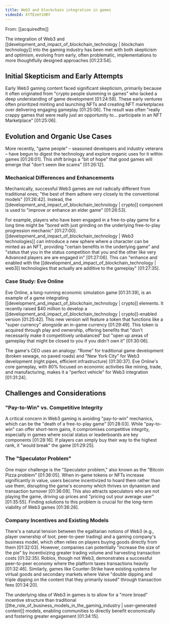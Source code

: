 ```yaml
---
title: Web3 and blockchain integration in games
videoId: kYTEzmY1ORY
---
```


From: [[acquiredfm]] <br/> 

The integration of Web3 and [[development_and_impact_of_blockchain_technology | blockchain technology]] into the gaming industry has been met with both skepticism and optimism, evolving from early, often problematic, implementations to more thoughtfully designed approaches <a class="yt-timestamp" data-t="01:23:54">[01:23:54]</a>.

## Initial Skepticism and Early Attempts
Early Web3 gaming content faced significant skepticism, primarily because it often originated from "crypto people slumming in games" who lacked a deep understanding of game development <a class="yt-timestamp" data-t="01:24:59">[01:24:59]</a>. These early ventures often prioritized minting and launching NFTs and creating NFT marketplaces over delivering engaging gameplay <a class="yt-timestamp" data-t="01:25:06">[01:25:06]</a>. The result was often "really crappy games that were really just an opportunity to... participate in an NFT Marketplace" <a class="yt-timestamp" data-t="01:25:06">[01:25:06]</a>.

## Evolution and Organic Use Cases
More recently, "game people" – seasoned developers and industry veterans – have begun to digest the technology and explore organic uses for it within games <a class="yt-timestamp" data-t="01:26:01">[01:26:01]</a>. This shift brings a "bit of hope" that good games will emerge that "don't seem like scams" <a class="yt-timestamp" data-t="01:26:12">[01:26:12]</a>.

### Mechanical Differences and Enhancements
Mechanically, successful Web3 games are not radically different from traditional ones; "the best of them adhere very closely to the conventional models" <a class="yt-timestamp" data-t="01:26:42">[01:26:42]</a>. Instead, the [[development_and_impact_of_blockchain_technology | crypto]] component is used to "improve or enhance an elder game" <a class="yt-timestamp" data-t="01:26:53">[01:26:53]</a>.

For example, players who have been engaged in a free-to-play game for a long time might be "bored with just grinding on the underlying free-to-play progression mechanic" <a class="yt-timestamp" data-t="01:27:00">[01:27:00]</a>. [[development_and_impact_of_blockchain_technology | Web3 technologies]] can introduce a new sphere where a character can be minted as an NFT, providing "certain benefits in the underlying game" and "status that you in the status competition that you and the other like very Advanced players are are engaged in" <a class="yt-timestamp" data-t="01:27:06">[01:27:06]</a>. This can "enhance and enabled with the [[development_and_impact_of_blockchain_technology | web3]] technologies that actually are additive to the gameplay" <a class="yt-timestamp" data-t="01:27:35">[01:27:35]</a>.

### Case Study: Eve Online
Eve Online, a long-running economic simulation game <a class="yt-timestamp" data-t="01:31:39">[01:31:39]</a>, is an example of a game integrating [[development_and_impact_of_blockchain_technology | crypto]] elements. It recently raised $40 million to develop a [[development_and_impact_of_blockchain_technology | crypto]]-enabled version <a class="yt-timestamp" data-t="01:25:42">[01:25:42]</a>. This new version will feature a token that functions like a "super currency" alongside an in-game currency <a class="yt-timestamp" data-t="01:29:49">[01:29:49]</a>. This token is acquired through play and ownership, offering benefits that "don't necessarily make it competitively unbalanced" but "open up areas of gameplay that might be closed to you if you didn't own it" <a class="yt-timestamp" data-t="01:30:06">[01:30:06]</a>.

The game's CEO uses an analogy: "Rome" for traditional game development (broken sewage, no paved roads) and "New York City" for Web3 development (right pipes, efficient infrastructure) <a class="yt-timestamp" data-t="01:30:37">[01:30:37]</a>. Eve Online's core gameplay, with 80% focused on economic activities like mining, trade, and manufacturing, makes it a "perfect vehicle" for Web3 integration <a class="yt-timestamp" data-t="01:31:24">[01:31:24]</a>.

## Challenges and Considerations

### "Pay-to-Win" vs. Competitive Integrity
A critical concern in Web3 gaming is avoiding "pay-to-win" mechanics, which can be the "death of a free-to-play game" <a class="yt-timestamp" data-t="01:28:03">[01:28:03]</a>. While "pay-to-win" can offer short-term gains, it compromises competitive integrity, especially in games where social status or leaderboards are key components <a class="yt-timestamp" data-t="01:28:16">[01:28:16]</a>. If players can simply buy their way to the highest rank, it "would break" the game <a class="yt-timestamp" data-t="01:29:25">[01:29:25]</a>.

### The "Speculator Problem"
One major challenge is the "Speculator problem," also known as the "Bitcoin Pizza problem" <a class="yt-timestamp" data-t="01:36:05">[01:36:05]</a>. When in-game tokens or NFTs increase significantly in value, users become incentivized to hoard them rather than use them, disrupting the game's economy which thrives on dynamism and transaction turnover <a class="yt-timestamp" data-t="01:36:09">[01:36:09]</a>. This also attracts speculators who are not playing the game, driving up prices and "pricing out your average user" <a class="yt-timestamp" data-t="01:35:55">[01:35:55]</a>. Finding solutions to this problem is crucial for the long-term viability of Web3 games <a class="yt-timestamp" data-t="01:36:26">[01:36:26]</a>.

### Company Incentives and Existing Models
There's a natural tension between the egalitarian notions of Web3 (e.g., player ownership of loot, peer-to-peer trading) and a gaming company's business model, which often relies on players buying goods directly from them <a class="yt-timestamp" data-t="01:32:03">[01:32:03]</a>. However, companies can potentially "increase the size of the pie" by incentivizing greater trading volume and harvesting transaction costs <a class="yt-timestamp" data-t="01:32:35">[01:32:35]</a>. Roblox, though not Web3, demonstrates a successful peer-to-peer economy where the platform taxes transactions heavily <a class="yt-timestamp" data-t="01:32:46">[01:32:46]</a>. Similarly, games like Counter-Strike have existing systems for virtual goods and secondary markets where Valve "double dipping and triple dipping on the content that they primarily issued" through transaction fees <a class="yt-timestamp" data-t="01:34:20">[01:34:20]</a>.

The underlying idea of Web3 in games is to allow for a "more broad" incentive structure than traditional [[the_role_of_business_models_in_the_gaming_industry | user-generated content]] models, enabling communities to directly benefit economically and fostering greater engagement <a class="yt-timestamp" data-t="01:34:15">[01:34:15]</a>.